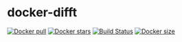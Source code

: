 # docker-difft
[![Docker pull](https://img.shields.io/docker/pulls/nouchka/difft)](https://hub.docker.com/r/nouchka/difft/)
[![Docker stars](https://img.shields.io/docker/stars/nouchka/difft)](https://hub.docker.com/r/nouchka/difft/)
[![Build Status](https://gitlab.com/japromis/docker-difft/badges/master/pipeline.svg)](https://gitlab.com/japromis/docker-difft/pipelines)
[![Docker size](https://img.shields.io/docker/image-size/nouchka/difft/latest)](https://hub.docker.com/r/nouchka/difft/)

